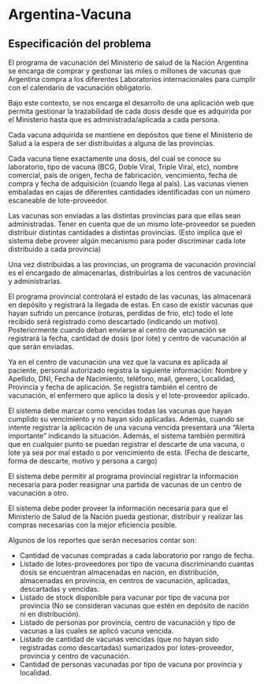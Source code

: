 # Argentina-Vacuna
## Especificación del problema

El programa de vacunación del Ministerio de salud de la Nación Argentina se encarga de comprar y
gestionar las miles o millones de vacunas que Argentina compra a los diferentes Laboratorios
internacionales para cumplir con el calendario de vacunación obligatorio.

Bajo este contexto, se nos encarga el desarrollo de una aplicación web que permita gestionar la
trazabilidad de cada dosis desde que es adquirida por el Ministerio hasta que es
administrada/aplicada a cada persona.

Cada vacuna adquirida se mantiene en depósitos que tiene el Ministerio de Salud a la espera de
ser distribuidas a alguna de las provincias.

Cada vacuna tiene exactamente una dosis, del cual se conoce su laboratorio, tipo de vacuna (BCG,
Doble Viral, Triple Viral, etc), nombre comercial, país de origen, fecha de fabricación, vencimiento,
fecha de compra y fecha de adquisición (cuando llega al país). Las vacunas vienen embaladas en
cajas de diferentes cantidades identificadas con un número escaneable de lote-proveedor.

Las vacunas son enviadas a las distintas provincias para que ellas sean administradas. Tener en
cuenta que de un mismo lote-proveedor se pueden distribuir distintas cantidades a distintas
provincias. (Esto implica que el sistema debe proveer algún mecanismo para poder discriminar
cada lote distribuido a cada provincia)

Una vez distribuidas a las provincias, un programa de vacunación provincial es el encargado de
almacenarlas, distribuirlas a los centros de vacunación y administrarlas.

El programa provincial controlará el estado de las vacunas, las almacenará en depósito y registrará
la llegada de estas. En caso de existir vacunas que hayan sufrido un percance (roturas, perdidas de
frio, etc) todo el lote recibido será registrado como descartado (indicando un motivo).
Posteriormente cuando deban enviarse al centro de vacunación se registrará la fecha, cantidad de
dosis (por lote) y centro de vacunación al que serán enviadas.

Ya en el centro de vacunación una vez que la vacuna es aplicada al paciente, personal autorizado
registra la siguiente información: Nombre y Apellido, DNI, Fecha de Nacimiento, teléfono, mail,
genero, Localidad, Provincia y fecha de aplicación. Se registra también el centro de vacunación, el
enfermero que aplico la dosis y el lote-proveedor aplicado.

El sistema debe marcar como vencidas todas las vacunas que hayan cumplido su vencimiento y no
hayan sido aplicadas. Además, cuando se intente registrar la aplicación de una vacuna vencida
presentará una “Alerta importante” indicando la situación. Además, el sistema también permitirá
que en cualquier punto se puedan registrar el descarte de una vacuna, o lote ya sea por mal
estado o por vencimiento de esta. (Fecha de descarte, forma de descarte, motivo y persona a
cargo)

El sistema debe permitir al programa provincial registrar la información necesaria para poder
reasignar una partida de vacunas de un centro de vacunación a otro.

El sistema debe poder proveer la información necesaria para que el Ministerio de Salud de la
Nación pueda gestionar, distribuir y realizar las compras necesarias con la mejor eficiencia posible.

Algunos de los reportes que serán necesarios contar son:  
*  Cantidad de vacunas compradas a cada laboratorio por rango de fecha.  
*  Listado de lotes-proveedores por tipo de vacuna discriminando cuantas dosis se
   encuentran almacenadas en nación, en distribución, almacenadas en provincia, en
   centros de vacunación, aplicadas, descartadas y vencidas.  
*  Listado de stock disponible para vacunar por tipo de vacuna por provincia (No se
   consideran vacunas que estén en depósito de nación ni en distribución).  
*  Listado de personas por provincia, centro de vacunación y tipo de vacunas a las
   cuales se aplicó vacuna vencida.  
*  Listado de cantidad de vacunas vencidas (que no hayan sido registradas como
   descartadas) sumarizados por lotes-proveedor, provincia y centro de vacunación.  
*  Cantidad de personas vacunadas por tipo de vacuna por provincia y localidad.